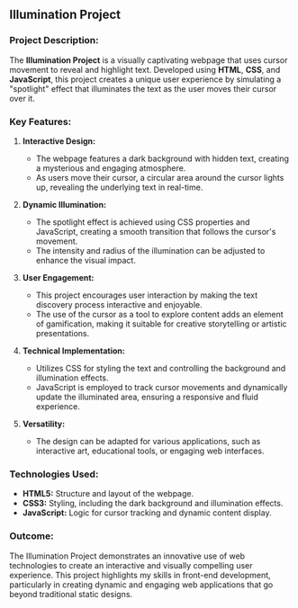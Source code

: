## Illumination Project

### Project Description:

The **Illumination Project** is a visually captivating webpage that uses cursor movement to reveal and highlight text. Developed using **HTML**, **CSS**, and **JavaScript**, this project creates a unique user experience by simulating a "spotlight" effect that illuminates the text as the user moves their cursor over it.

### Key Features:

1. **Interactive Design:**
   - The webpage features a dark background with hidden text, creating a mysterious and engaging atmosphere.
   - As users move their cursor, a circular area around the cursor lights up, revealing the underlying text in real-time.

2. **Dynamic Illumination:**
   - The spotlight effect is achieved using CSS properties and JavaScript, creating a smooth transition that follows the cursor's movement.
   - The intensity and radius of the illumination can be adjusted to enhance the visual impact.

3. **User Engagement:**
   - This project encourages user interaction by making the text discovery process interactive and enjoyable.
   - The use of the cursor as a tool to explore content adds an element of gamification, making it suitable for creative storytelling or artistic presentations.

4. **Technical Implementation:**
   - Utilizes CSS for styling the text and controlling the background and illumination effects.
   - JavaScript is employed to track cursor movements and dynamically update the illuminated area, ensuring a responsive and fluid experience.

5. **Versatility:**
   - The design can be adapted for various applications, such as interactive art, educational tools, or engaging web interfaces.

### Technologies Used:

- **HTML5:** Structure and layout of the webpage.
- **CSS3:** Styling, including the dark background and illumination effects.
- **JavaScript:** Logic for cursor tracking and dynamic content display.

### Outcome:

The Illumination Project demonstrates an innovative use of web technologies to create an interactive and visually compelling user experience. This project highlights my skills in front-end development, particularly in creating dynamic and engaging web applications that go beyond traditional static designs.
